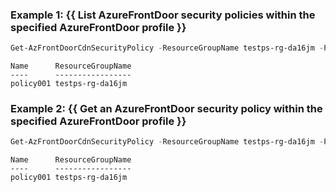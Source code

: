 ### Example 1: {{ List AzureFrontDoor security policies within the specified AzureFrontDoor profile }}
```powershell
Get-AzFrontDoorCdnSecurityPolicy -ResourceGroupName testps-rg-da16jm -ProfileName fdp-v542q6
```

```output
Name      ResourceGroupName
----      -----------------
policy001 testps-rg-da16jm
```

### Example 2: {{ Get an AzureFrontDoor security policy within the specified AzureFrontDoor profile }}
```powershell
Get-AzFrontDoorCdnSecurityPolicy -ResourceGroupName testps-rg-da16jm -ProfileName fdp-v542q6 -Name policy001
```

```output
Name      ResourceGroupName
----      -----------------
policy001 testps-rg-da16jm
```

